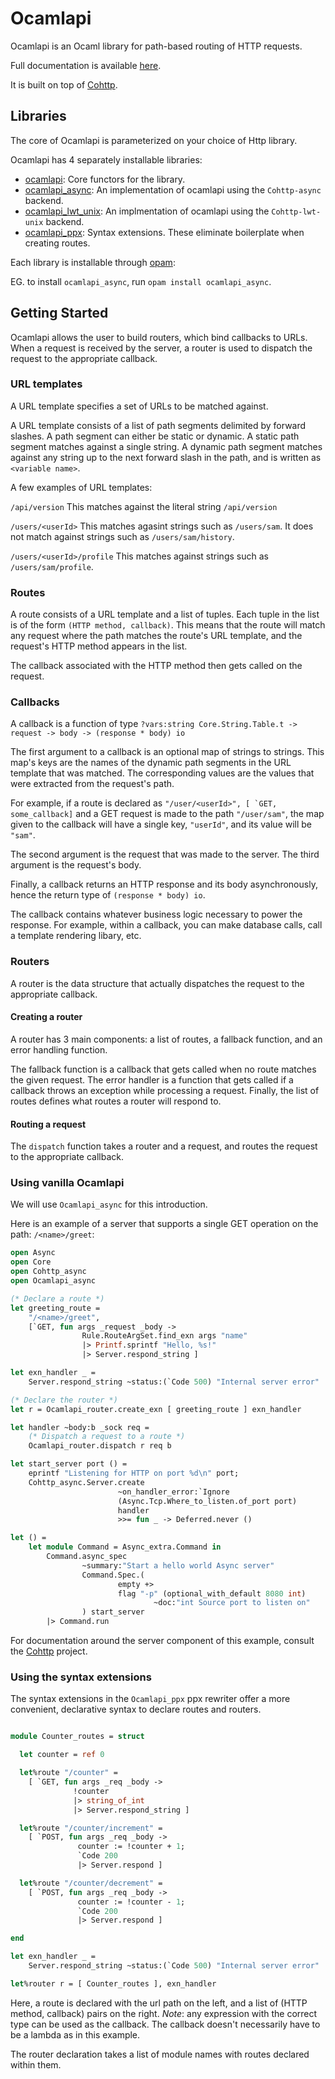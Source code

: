 # Ocamlapi

Ocamlapi is an Ocaml library for path-based routing of HTTP requests.

Full documentation is available [here](https://nosman.github.io/Ocamlapi/).

It is built on top of [Cohttp](https://github.com/mirage/ocaml-cohttp).

## Libraries

The core of Ocamlapi is parameterized on your choice of Http library.

Ocamlapi has 4 separately installable libraries:

* [ocamlapi](https://opam.ocaml.org/packages/ocamlapi/): Core functors for the library.
* [ocamlapi_async](https://opam.ocaml.org/packages/ocamlapi_async/): An implementation of ocamlapi using the `Cohttp-async` backend.
* [ocamlapi_lwt_unix](https://opam.ocaml.org/packages/ocamlapi_lwt_unix/): An implmentation of ocamlapi using the `Cohttp-lwt-unix` backend.
* [ocamlapi_ppx](https://opam.ocaml.org/packages/ocamlapi_ppx/): Syntax extensions. These eliminate boilerplate when creating routes.

Each library is installable through [opam](https://opam.ocaml.org/):

EG. to install `ocamlapi_async`, run `opam install ocamlapi_async`.

## Getting Started

Ocamlapi allows the user to build routers, which bind callbacks to URLs.
When a request is received by the server, a router is used to dispatch the request to
the appropriate callback.

### URL templates

A URL template specifies a set of URLs to be matched against.

A URL template consists of a list of path segments delimited by forward slashes.
A path segment can either be static or dynamic. A static path segment matches against a
single string. A dynamic path segment matches against any string up to the next forward slash
in the path, and is written as `<variable name>`.

A few examples of URL templates:

`/api/version`
    This matches against the literal string `/api/version`

`/users/<userId>`
    This matches agasint strings such as `/users/sam`.
    It does not match against strings such as `/users/sam/history`.

`/users/<userId>/profile`
    This matches against strings such as `/users/sam/profile`.

### Routes

A route consists of a URL template and a list of tuples. Each tuple in the list is of the form
`(HTTP method, callback)`. This means that the route will match any request where the path matches
the route's URL template, and the request's HTTP method appears in the list.

The callback associated with the HTTP method then gets called on the request.

### Callbacks

A callback is a function of type
`?⁠vars:string Core.String.Table.t ‑> request -> body -> (response * body) io`

The first argument to a callback is an optional map of strings to strings.
This map's keys are the names of the dynamic path segments in the URL template that was matched.
The corresponding values are the values that were extracted from the request's path.

For example, if a route is declared as
``"/user/<userId>", [ `GET, some_callback]``
and a GET request is made to the path `"/user/sam"`, the map given to the callback will have a single key,
`"userId"`, and its value will be `"sam"`.

The second argument is the request that was made to the server.
The third argument is the request's body.

Finally, a callback returns an HTTP response and its body asynchronously, hence the return type of
`(response * body) io`.

The callback contains whatever business logic necessary to power the response. For example, within a callback,
you can make database calls, call a template rendering libary, etc.

### Routers

A router is the data structure that actually dispatches the request to the appropriate callback.

#### Creating a router

A router has 3 main components: a list of routes, a fallback function, and an error handling function.

The fallback function is a callback that gets called when no route matches the given request.
The error handler is a function that gets called if a callback throws an exception while processing a request.
Finally, the list of routes defines what routes a router will respond to.

#### Routing a request

The `dispatch` function takes a router and a request, and routes the request to the appropriate callback.

### Using vanilla Ocamlapi

We will use `Ocamlapi_async` for this introduction.

Here is an example of a server that supports a single GET operation on the path:
`/<name>/greet`:

```ocaml
open Async
open Core
open Cohttp_async
open Ocamlapi_async

(* Declare a route *)
let greeting_route =
    "/<name>/greet",
    [`GET, fun args _request _body ->
                Rule.RouteArgSet.find_exn args "name"
                |> Printf.sprintf "Hello, %s!"
                |> Server.respond_string ]

let exn_handler _ =
    Server.respond_string ~status:(`Code 500) "Internal server error"

(* Declare the router *)
let r = Ocamlapi_router.create_exn [ greeting_route ] exn_handler

let handler ~body:b _sock req =
    (* Dispatch a request to a route *)
    Ocamlapi_router.dispatch r req b

let start_server port () =
    eprintf "Listening for HTTP on port %d\n" port;
    Cohttp_async.Server.create
                        ~on_handler_error:`Ignore
                        (Async.Tcp.Where_to_listen.of_port port)
                        handler
                        >>= fun _ -> Deferred.never ()

let () =
    let module Command = Async_extra.Command in
        Command.async_spec
                ~summary:"Start a hello world Async server"
                Command.Spec.(
                        empty +>
                        flag "-p" (optional_with_default 8080 int)
                                ~doc:"int Source port to listen on"
                ) start_server
        |> Command.run

```

For documentation around the server component of this example, consult the
[Cohttp](https://github.com/mirage/ocaml-cohttp) project.

### Using the syntax extensions

The syntax extensions in the `Ocamlapi_ppx` ppx rewriter offer a more convenient,
declarative syntax to declare routes and routers.

```ocaml

module Counter_routes = struct

  let counter = ref 0

  let%route "/counter" =
    [ `GET, fun args _req _body ->
              !counter
              |> string_of_int
              |> Server.respond_string ]

  let%route "/counter/increment" =
    [ `POST, fun args _req _body ->
               counter := !counter + 1;
               `Code 200
               |> Server.respond ]

  let%route "/counter/decrement" =
    [ `POST, fun args _req _body ->
               counter := !counter - 1;
               `Code 200
               |> Server.respond ]

end

let exn_handler _ =
    Server.respond_string ~status:(`Code 500) "Internal server error"

let%router r = [ Counter_routes ], exn_handler

```

Here, a route is declared with the url path on the left, and a list of
(HTTP method, callback) pairs on the right. *Note*: any expression with the correct type can be used as the callback. The callback doesn't necessarily have to be a lambda as in this example.

The router declaration takes a list of module names with routes declared within
them.
